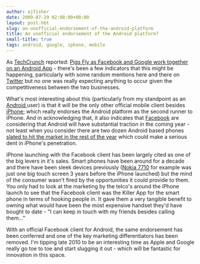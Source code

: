 ```yaml
---
author: ajfisher
date: 2009-07-29 02:08:00+00:00
layout: post.hbt
slug: an-unofficial-endorsement-of-the-android-platform
title: An unofficial endorsement of the Android platform?
small-title: true
tags: android, google, iphone, mobile
---
```


As [TechCrunch](http://www.techcrunch.com/) reported: [Pigs Fly as Facebook and Google work together on an Android  App](http://www.techcrunch.com/2009/07/28/pigs-fly-as-facebook-and-google-work-together-on-an-android-app/) - there's been a few indicators that this might be  happening, particularly with some random mentions here and there on [Twitter](http://search.twitter.com/search?max_id=2901309107&page=15&q=android+facebook) but no one was really expecting anything to occur given the competitiveness between the two businesses.

What's most interesting about this (particularly from my standpoint as an [Android ](http://www.android.com/)user) is  that it will be the only other official mobile client besides [iPhone](http://www.iphone.com/); which  really endorses the Android platform as the second runner to iPhone. And in  acknowledging that, it also indicates that [Facebook](http://www.facebook.com/) are considering that Android will have substantial traction in the coming year - not least when you consider there are two dozen Android based phones [slated to hit the market in the rest of  the year](http://www.google.com.au/search?q=new+android+phones+2009&ie=utf-8&oe=utf-8&aq=t&rls=org.mozilla:en-US:official&client=firefox-a) which could make a serious dent in iPhone's penetration.

iPhone  launching with the Facebook client has been largely cited as one of the big  levers in it's sales. Smart phones have been around for a decade and there  have been sleek devices previously ([Nokia 7710](http://en.wikipedia.org/wiki/Nokia_7710) for example was just one big  touch screen 3 years before the iPhone launched) but the mind of the consumer  wasn't fired by the opportunities it could provide to them. You only had to look  at the marketing by the telco's around the iPhone launch to see that the  Facebook client was the Killer App for the smart phone in terms of hooking people  in. It gave them a very tangible benefit to owning what would have been the most  expensive handset they'd have bought to date - "I can keep in touch with my  friends besides calling them..."

With an official Facebook client for Android, the same endorsement has been conferred and one  of the key marketing differentiators has been removed. I'm tipping late 2010 to  be an interesting time as Apple and Google really go toe to toe and start  slugging it out - which will be fantastic for innovation in this  space.
